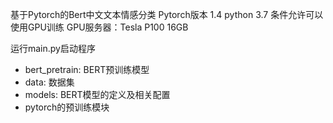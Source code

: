 基于Pytorch的Bert中文文本情感分类
Pytorch版本 1.4
python 3.7
条件允许可以使用GPU训练
GPU服务器：Tesla P100 16GB 

运行main.py启动程序

- bert_pretrain: BERT预训练模型
- data: 数据集
- models: BERT模型的定义及相关配置
- pytorch的预训练模块
